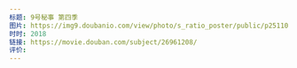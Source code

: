```yaml
---
标题: 9号秘事 第四季
图片: https://img9.doubanio.com/view/photo/s_ratio_poster/public/p2511066066.webp
时时: 2018
链接: https://movie.douban.com/subject/26961208/
评价:
---
```


